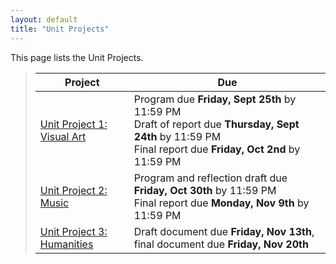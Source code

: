 ```yaml
---
layout: default
title: "Unit Projects"
---
```


This page lists the Unit Projects.

> Project | Due
> ------- | ---
> [Unit Project 1: Visual Art](project01.html) | Program due **Friday, Sept 25th** by 11:59 PM<br>Draft of report due **Thursday, Sept 24th** by 11:59 PM<br>Final report due **Friday, Oct 2nd** by 11:59 PM
> [Unit Project 2: Music](project02.html) | Program and reflection draft due **Friday, Oct 30th** by 11:59 PM<br>Final report due **Monday, Nov 9th** by 11:59 PM
> [Unit Project 3: Humanities](project03.html) | Draft document due **Friday, Nov 13th**, final document due **Friday, Nov 20th**
